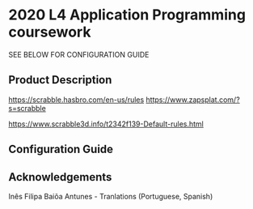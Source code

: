 # 2020 L4 Application Programming coursework

SEE BELOW FOR CONFIGURATION GUIDE

## Product Description

https://scrabble.hasbro.com/en-us/rules
https://www.zapsplat.com/?s=scrabble

https://www.scrabble3d.info/t2342f139-Default-rules.html

## Configuration Guide



## Acknowledgements

Inês Filipa Baiõa Antunes - Tranlations (Portuguese, Spanish)
